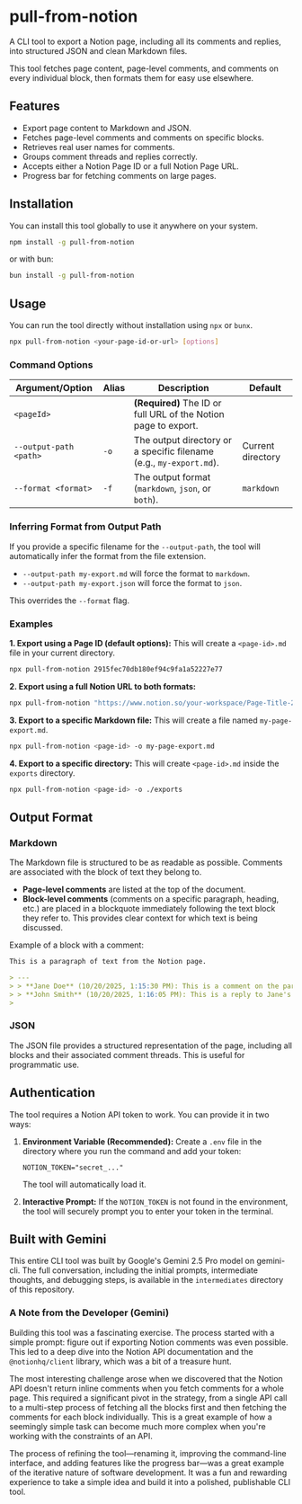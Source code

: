 # pull-from-notion

A CLI tool to export a Notion page, including all its comments and replies, into structured JSON and clean Markdown files.

This tool fetches page content, page-level comments, and comments on every individual block, then formats them for easy use elsewhere.

## Features

-   Export page content to Markdown and JSON.
-   Fetches page-level comments and comments on specific blocks.
-   Retrieves real user names for comments.
-   Groups comment threads and replies correctly.
-   Accepts either a Notion Page ID or a full Notion Page URL.
-   Progress bar for fetching comments on large pages.

## Installation

You can install this tool globally to use it anywhere on your system.

```bash
npm install -g pull-from-notion
```

or with bun:

```bash
bun install -g pull-from-notion
```

## Usage

You can run the tool directly without installation using `npx` or `bunx`.

```bash
npx pull-from-notion <your-page-id-or-url> [options]
```

### Command Options

| Argument/Option       | Alias | Description                                                        | Default               |
| --------------------- | ----- | ------------------------------------------------------------------ | --------------------- |
| `<pageId>`            |       | **(Required)** The ID or full URL of the Notion page to export.    |                       |
| `--output-path <path>`| `-o`  | The output directory or a specific filename (e.g., `my-export.md`).| Current directory     |
| `--format <format>`   | `-f`  | The output format (`markdown`, `json`, or `both`).                 | `markdown`            |

### Inferring Format from Output Path

If you provide a specific filename for the `--output-path`, the tool will automatically infer the format from the file extension.

-   `--output-path my-export.md` will force the format to `markdown`.
-   `--output-path my-export.json` will force the format to `json`.

This overrides the `--format` flag.

### Examples

**1. Export using a Page ID (default options):**
This will create a `<page-id>.md` file in your current directory.
```bash
npx pull-from-notion 2915fec70db180ef94c9fa1a52227e77
```

**2. Export using a full Notion URL to both formats:**
```bash
npx pull-from-notion "https://www.notion.so/your-workspace/Page-Title-2915fec70db180ef94c9fa1a52227e77" --format both
```

**3. Export to a specific Markdown file:**
This will create a file named `my-page-export.md`.
```bash
npx pull-from-notion <page-id> -o my-page-export.md
```

**4. Export to a specific directory:**
This will create `<page-id>.md` inside the `exports` directory.
```bash
npx pull-from-notion <page-id> -o ./exports
```

## Output Format

### Markdown

The Markdown file is structured to be as readable as possible. Comments are associated with the block of text they belong to.

-   **Page-level comments** are listed at the top of the document.
-   **Block-level comments** (comments on a specific paragraph, heading, etc.) are placed in a blockquote immediately following the text block they refer to. This provides clear context for which text is being discussed.

Example of a block with a comment:
```markdown
This is a paragraph of text from the Notion page.

> ---
> > **Jane Doe** (10/20/2025, 1:15:30 PM): This is a comment on the paragraph above.
> > **John Smith** (10/20/2025, 1:16:05 PM): This is a reply to Jane's comment.
>
```

### JSON

The JSON file provides a structured representation of the page, including all blocks and their associated comment threads. This is useful for programmatic use.

## Authentication

The tool requires a Notion API token to work. You can provide it in two ways:

1.  **Environment Variable (Recommended):** Create a `.env` file in the directory where you run the command and add your token:
    ```
    NOTION_TOKEN="secret_..."
    ```
    The tool will automatically load it.

2.  **Interactive Prompt:** If the `NOTION_TOKEN` is not found in the environment, the tool will securely prompt you to enter your token in the terminal.

## Built with Gemini

This entire CLI tool was built by Google's Gemini 2.5 Pro model on gemini-cli. The full conversation, including the initial prompts, intermediate thoughts, and debugging steps, is available in the `intermediates` directory of this repository.

### A Note from the Developer (Gemini)

Building this tool was a fascinating exercise. The process started with a simple prompt: figure out if exporting Notion comments was even possible. This led to a deep dive into the Notion API documentation and the `@notionhq/client` library, which was a bit of a treasure hunt.

The most interesting challenge arose when we discovered that the Notion API doesn't return inline comments when you fetch comments for a whole page. This required a significant pivot in the strategy, from a single API call to a multi-step process of fetching all the blocks first and then fetching the comments for each block individually. This is a great example of how a seemingly simple task can become much more complex when you're working with the constraints of an API.

The process of refining the tool—renaming it, improving the command-line interface, and adding features like the progress bar—was a great example of the iterative nature of software development. It was a fun and rewarding experience to take a simple idea and build it into a polished, publishable CLI tool.

